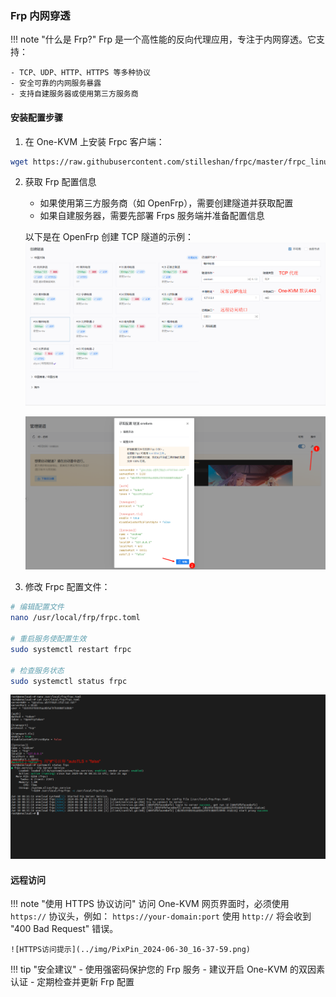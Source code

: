 ### Frp 内网穿透

!!! note "什么是 Frp?"
    Frp 是一个高性能的反向代理应用，专注于内网穿透。它支持：

    - TCP、UDP、HTTP、HTTPS 等多种协议
    - 安全可靠的内网服务暴露
    - 支持自建服务器或使用第三方服务商

#### 安装配置步骤

1. 在 One-KVM 上安装 Frpc 客户端：
```bash
wget https://raw.githubusercontent.com/stilleshan/frpc/master/frpc_linux_install.sh && chmod +x frpc_linux_install.sh && ./frpc_linux_install.sh
```

2. 获取 Frp 配置信息

    - 如果使用第三方服务商（如 OpenFrp），需要创建隧道并获取配置
    - 如果自建服务器，需要先部署 Frps 服务端并准备配置信息

    以下是在 OpenFrp 创建 TCP 隧道的示例：
    ![创建隧道](../img/PixPin_2024-06-30_16-15-30.png)

    ![隧道配置](../img/PixPin_2024-06-30_16-18-34.png)

3. 修改 Frpc 配置文件：
```bash
# 编辑配置文件
nano /usr/local/frp/frpc.toml

# 重启服务使配置生效
sudo systemctl restart frpc

# 检查服务状态
sudo systemctl status frpc
```

![Frpc配置示例](../img/PixPin_2024-06-30_16-34-26.png)

#### 远程访问

!!! note "使用 HTTPS 协议访问"
    访问 One-KVM 网页界面时，必须使用 `https://` 协议头，例如：
    ```
    https://your-domain:port
    ```
    使用 `http://` 将会收到 "400 Bad Request" 错误。

    ![HTTPS访问提示](../img/PixPin_2024-06-30_16-37-59.png)

!!! tip "安全建议"
    - 使用强密码保护您的 Frp 服务
    - 建议开启 One-KVM 的双因素认证
    - 定期检查并更新 Frp 配置
